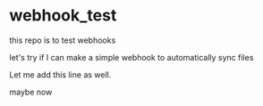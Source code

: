 # webhook_test
this repo is to test webhooks

let's try if I can make a simple webhook to automatically sync files

Let me add this line as well.

maybe now
